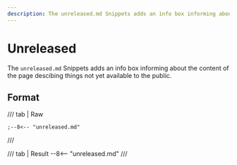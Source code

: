 ```yaml
---
description: The unreleased.md Snippets adds an info box informing about the content of the page descibing things not yet available to the public.
---
```


# Unreleased

The `unreleased.md` Snippets adds an info box informing about the content of the page descibing things not yet available to the public.

## Format

/// tab | Raw
```
;--8<-- "unreleased.md"
```
///

/// tab | Result
--8<-- "unreleased.md"
///